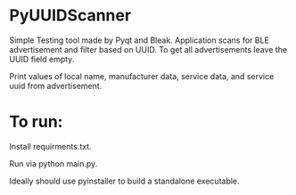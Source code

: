 # PyUUIDScanner
Simple Testing tool made by Pyqt and Bleak. Application scans for BLE advertisement and filter based on UUID. To get all advertisements leave the UUID field empty.

Print values of local name, manufacturer data, service data, and service uuid from advertisement.
# To run:
Install requirments.txt.

Run via python main.py.

Ideally should use pyinstaller to build a standalone executable. 
